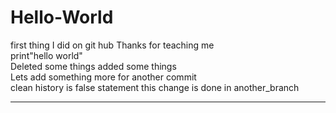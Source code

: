 # Hello-World
first thing I did on git hub Thanks for teaching me\
print"hello world" \
Deleted some things added some things\
Lets add something more for another commit\
clean history is false statement
this change is done in another_branch

---